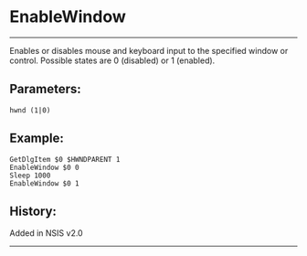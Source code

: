 # EnableWindow

---

Enables or disables mouse and keyboard input to the specified window or control. Possible states are 0 (disabled) or 1 (enabled).

## Parameters:

    hwnd (1|0)

## Example:

	GetDlgItem $0 $HWNDPARENT 1
	EnableWindow $0 0
	Sleep 1000
	EnableWindow $0 1

## History:

Added in NSIS v2.0

---
